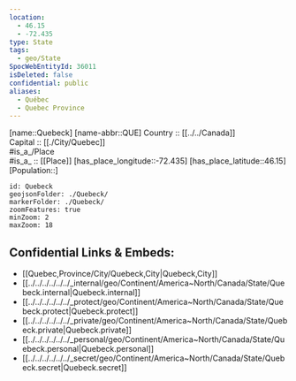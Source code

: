 ```yaml
---
location:
  - 46.15
  - -72.435
type: State
tags:
  - geo/State
SpocWebEntityId: 36011
isDeleted: false
confidential: public
aliases:
  - Québec
  - Quebec Province
---
```

[name::Quebeck] 
[name-abbr::QUE] 
Country :: [[../../Canada]]  
Capital :: [[./City/Quebec]]   
#is_a_/Place  
#is_a_ :: [[Place]] 
[has_place_longitude::-72.435] 
[has_place_latitude::46.15] 
[Population::] 



```leaflet
id: Quebeck
geojsonFolder: ./Quebeck/
markerFolder: ./Quebeck/
zoomFeatures: true 
minZoom: 2 
maxZoom: 18
```


## Confidential Links & Embeds: 
- [[Quebec,Province/City/Quebeck,City|Quebeck,City]]  
- [[../../../../../../_internal/geo/Continent/America~North/Canada/State/Quebeck.internal|Quebeck.internal]] 
- [[../../../../../../_protect/geo/Continent/America~North/Canada/State/Quebeck.protect|Quebeck.protect]] 
- [[../../../../../../_private/geo/Continent/America~North/Canada/State/Quebeck.private|Quebeck.private]] 
- [[../../../../../../_personal/geo/Continent/America~North/Canada/State/Quebeck.personal|Quebeck.personal]] 
- [[../../../../../../_secret/geo/Continent/America~North/Canada/State/Quebeck.secret|Quebeck.secret]] 
